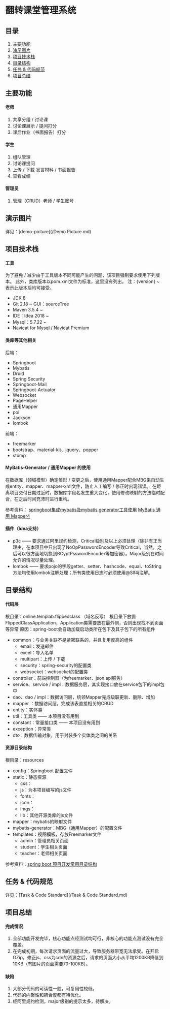 # 翻转课堂管理系统

## 目录
1. [主要功能](#main-function)
2. [演示图片](#demo-picture)
3. [项目技术栈](#project-tech-stack)
4. [目录结构](#directory-structure)
5. [任务 & 代码规范](#task-and-code-standard)
6. [项目总结](#project-summary)


## <div id = "main-function" /> 主要功能 

#### 老师

1. 共享分组 / 讨论课
2. 讨论课展示 / 提问打分
3. 课后作业（书面报告）打分

#### 学生

1. 组队管理
2. 讨论课提问
3. 上传 / 下载  发言材料 / 书面报告
4. 查看成绩

#### 管理员

1. 管理（CRUD）老师 / 学生账号

##  <div id = "demo-picture" />演示图片 
详见：[demo-picture](/Demo Picture.md)

## <div id = "project-tech-stack" /> 项目技术栈 

#### 工具

为了避免 / 减少由于工具版本不同可能产生的问题，该项目强制要求使用下列版本。
此外，类库版本以pom.xml文件为标准，这里没有列出。
注：{version} ~ 表示此版本后均可接受。

+ JDK 8
+ Git 2.18 ~    GUI：sourceTree
+ Maven 3.5.4 ~
+ IDE：Idea 2018 ~
+ Mysql：5.7.22 ~
+ Navicat for Mysql / Navicat Premium

#### 类库等其他相关

后端：
+ Springboot 
+ Mybatis
+ Druid
+ Spring Security
+ Springboot-Mail
+ Springboot-Actuator
+ Websocket
+ PageHelper
+ 通用Mapper
+ poi
+ Jackson
+ lombok



前端：

+ freemarker
+ bootstrap、material-kit、jquery、popper
+ stomp

#### MyBatis-Generator / 通用Mapper 的使用

在数据库（领域模型）确定雏形 / 变更之后，使用通用Mapper配合MBG来自动生成entity、mapper、mapper-xml文件，防止人工编写 / 修正时出现错误。
在距离项目交付日期过近时，数据库字段名发生重大变化，使用修改映射的方法临时配合，在之后时间充沛时进行重构。

参考资料：
[springboot集成mybatis及mybatis generator工具使用](https://blog.csdn.net/travellersy/article/details/78620247)
[MyBatis 通用 Mapper4](https://github.com/abel533/Mapper/wiki)

#### 插件（Idea支持）

+ p3c —— 要求通过阿里规约检测，Critical级别及以上必须处理（除非有正当理由，在本项目中只出现了NoOpPasswordEncoder导致Critical，当然，之后可以很方面地切换到BCyptPsswordEncoder等加密器）。Major级别在时间允许的情况尽量处理。
+ lombok —— 要求pojo的字段getter、setter、hashcode、equal、toString方法均使用lombok注解处理；所有类使用日志时必须使用@Slf4j注解。

##  <div id = "directory-structure" />目录结构

#### 代码层

根目录：online.templab.flippedclass （域名反写）
根目录下放置FlippedClassApplication，Application类需要放在最外侧，否则出现找不到页面等异常
原因：spring-boot会自动加载启动类所在包下及其子包下的所有组件

+ common：与业务关联不是紧密联系的，并且复用度高的组件
  + email：发送邮件
  + excel：导入名单
  + multipart：上传 / 下载
  + security：spring-security的配置类
  + websocket：websocket的配置类
+ controller：前端控制器（为freemarker、json api服务）
+ service、service / impl：数据服务层，其实现接口放在service包下的impl包中
+ dao、dao / impl：数据访问层，统领Mapper完成级联更新、删除、增加
+ mapper ：数据访问层，完成该表直接相关的CRUD
+ entity：实体类
+ util：工具类 —— 本项目没有用到
+ constant：常量接口类 —— 本项目没有用到
+ exception：异常类
+ dto：数据传输对象，用于封装多个实体类之间的关系

  
#### 资源目录结构
根目录：resources

+ config：Springboot 配置文件
+ static：静态资源
   + css：
   + js：为本项目编写的js文件
   + fonts：
   + icon：
   + imgs：
   + lib：其他开源类库的js文件
+ mapper：mybatis的映射文件
+ mybatis-generator：MBG（通用Mapper）的配置文件
+ templates：视图模板，存放Freemarker文件
   + admin：管理员相关页面
   + student：学生相关页面
   + teacher：老师相关页面


参考资料：[spring boot 项目开发常用目录结构](https://blog.csdn.net/Auntvt/article/details/80381756)


##  <div id = "task-and-code-standard" /> 任务 & 代码规范 
详见：[Task & Code Standard](/Task & Code Standard.md)


## <div id = "project-summary" />  项目总结 

#### 完成情况
1. 全部功能开发完毕，核心功能点经测试均可行，非核心的功能点测试没有完全覆盖。
2. 在完成初期，每次请求页面的流量过大，导致服务器带宽无法承受。在开启GZip，修正js、css为cdn的资源之后，请求的页面大小从平均1200KB降低到10KB（有图片的页面需要70-100KB）。

#### 缺陷
1. 大部分代码的可读性一般，可复用性较低。
2. 代码的内聚性和耦合度都有待优化。
3. 经阿里规约检测，major级别的提示太多，待解决。